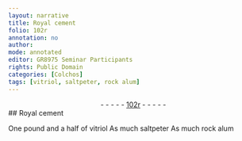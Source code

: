 ```yaml
---
layout: narrative
title: Royal cement
folio: 102r
annotation: no
author:
mode: annotated
editor: GR8975 Seminar Participants
rights: Public Domain
categories: [Colchos]
tags: [vitriol, saltpeter, rock alum]
---
```


 <div class="folio" align="center">- - - - - <a href="http://gallica.bnf.fr/ark:/12148/btv1b10500001g/f209.image" target="_blank">102r</a> - - - - - </div>  
## Royal cement

  <span class="activity"></span> One pound and a half of <span class="material">vitriol</span> As much <span class="material">saltpeter</span> As much <span class="material">rock alum</span>  